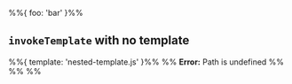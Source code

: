 %%{ foo: 'bar' }%%

## `invokeTemplate` with no template

%%{ template: 'nested-template.js' }%%
%% **Error:** Path is undefined %%
%% %%